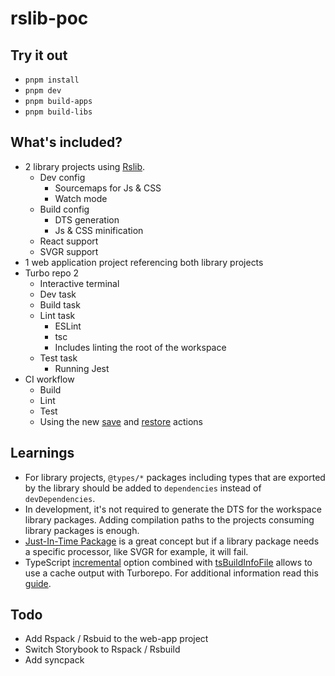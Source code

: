 # rslib-poc

## Try it out

- `pnpm install`
- `pnpm dev`
- `pnpm build-apps`
- `pnpm build-libs`

## What's included?

- 2 library projects using [Rslib](https://lib.rsbuild.dev/).
    - Dev config
        - Sourcemaps for Js & CSS
        - Watch mode
    - Build config
        - DTS generation
        - Js & CSS minification
    - React support
    - SVGR support
- 1 web application project referencing both library projects
- Turbo repo 2
    - Interactive terminal
    - Dev task
    - Build task
    - Lint task
        - ESLint
        - tsc
        - Includes linting the root of the workspace
    - Test task
        - Running Jest
- CI workflow
    - Build
    - Lint
    - Test
    - Using the new [save](https://github.com/actions/cache/tree/main/save#always-save-cache) and [restore](https://github.com/actions/cache/tree/main/restore) actions

## Learnings

- For library projects, `@types/*` packages including types that are exported by the library should be added to `dependencies` instead of `devDependencies`.
- In development, it's not required to generate the DTS for the workspace library packages. Adding compilation paths to the projects consuming library packages is enough.
- [Just-In-Time Package](https://www.shew.dev/monorepos/packaging/jit) is a great concept but if a library package needs a specific processor, like SVGR for example, it will fail.
- TypeScript [incremental](https://www.typescriptlang.org/tsconfig/#incremental) option combined with [tsBuildInfoFile](https://www.typescriptlang.org/tsconfig/#tsBuildInfoFile) allows to use a cache output with Turborepo. For additional information read this [guide](https://www.shew.dev/monorepos/guardrails/typescript).

## Todo

- Add Rspack / Rsbuid to the web-app project
- Switch Storybook to Rspack / Rsbuild
- Add syncpack
